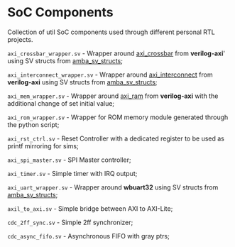 # SoC Components 

Collection of util SoC components used through different personal RTL projects.

`axi_crossbar_wrapper.sv` - Wrapper around [axi_crossbar](https://github.com/aignacio/verilog-axi/blob/master/rtl/axi_crossbar.v) from **verilog-axi**' using SV structs from [amba_sv_structs](https://github.com/aignacio/amba_sv_structs);

`axi_interconnect_wrapper.sv` - Wrapper around [axi_interconnect](https://github.com/aignacio/verilog-axi/blob/master/rtl/axi_interconnect.v) from **verilog-axi** using SV structs from [amba_sv_structs](https://github.com/aignacio/amba_sv_structs);

`axi_mem_wrapper.sv` - Wrapper around [axi_ram](https://github.com/aignacio/verilog-axi/blob/master/rtl/axi_ram_wo_reset.v) from **verilog-axi** with the additional change of set initial value;

`axi_rom_wrapper.sv` - Wrapper for ROM memory module generated through the python script;

`axi_rst_ctrl.sv` - Reset Controller with a dedicated register to be used as printf mirroring for sims;

`axi_spi_master.sv` - SPI Master controller;

`axi_timer.sv` - Simple timer with IRQ output;

`axi_uart_wrapper.sv` - Wrapper around **wbuart32** using SV structs from [amba_sv_structs](https://github.com/aignacio/amba_sv_structs);

`axil_to_axi.sv` - Simple bridge between AXI to AXI-Lite;

`cdc_2ff_sync.sv` - Simple 2ff synchronizer;

`cdc_async_fifo.sv` - Asynchronous FIFO with gray ptrs;
